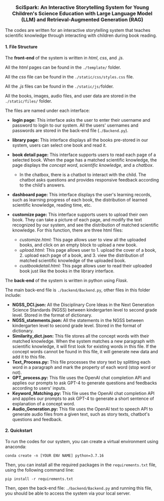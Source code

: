 ### <center>SciSpark: An Interactive Storytelling System for Young Children's Science Education with Large Language Model (LLM) and Retrieval-Augmented Generation (RAG)</center>

The codes are written for an interactive storytelling system that teaches scientific knowledge through interacting with children during book reading.

#### 1. File Structure

The **front-end** of the system is written in *html*, *css*, and *.js*. 

All the *html* pages can be found in the `./template/` folder.

All the *css* file can be found in the `./static/css/styles.css` file.

All the *.js* files can be found in the `./static/js/`folder.

All the books, images, audio files, and user data are stored in the `./static/files/` folder.

The files are named under each interface:

- **login page:** This interface asks the user to enter their username and password to login to our system. All the users' usernames and passwords are stored in the back-end file (`./Backend.py`).

- **library page:** This interface displays all the books pre-stored in our system, users can select one book and read it.

- **book detail page:** This interface supports users to read each page of a selected book. When the page has a matched scientific knowledge, the page displays the *concept word*, *scientific knowledge*, and a *chatbox*.

  - In the chatbox, there is a chatbot to interact with the child. The chatbot asks questions and provides responsive feedback according to the child's answers.

- **dashboard page:** This interface displays the user's learning records, such as learning progress of each book, the distribution of learned scientific knowledge, reading time, etc.

- **customize page:** This interface supports users to upload their own book. They can take a picture of each page, and modify the text recognized by our system, and see the distribution of matched scientific knowledge. For this function, there are three html files:

  - *customize.html:* This page allows user to view all the uploaded books, and click on an empty block to upload a new book.
  - *upload.html:* This page allows user to 1. upload the cover of a book, 2. upload each page of a book, and 3. view the distribution of matched scientific knowledge of the uploaded book.
  - *custbookdetail.html:* This page allows user to read their uploaded book just like the books in the library interface.

  

The **back-end** of the system is written in python using *Flask*.

The main back-end file is `./backend/Backend.py`, other files in this folder include:

- **NGSS_DCI.json:** All the Disciplinary Core Ideas in the Next Generation Science Standards (NGSS) between kindergarten level to second grade level. Stored in the format of dictionary.
- **NGSS_statements.json:** All the statements in the NGSS between kindergarten level to second grade level. Stored in the format of dictionary.
- **Similarity_dict.json:** This file stores all the concept words with their matched knowledge. When the system matches a new paragraph with scientific knowledge, it will first look for existing words in this file. If the concept words cannot be found in this file, it will generate new data and add it to this file.
- **Text_Process.py:** This file processes the story text by splitting each word in a paragraph and mark the property of each word (stop word or not).
- **GPT_process.py:** This file uses the OpenAI chat completion API and applies our prompts to ask GPT-4 to generate questions and feedbacks according to users' inputs.
- **Keyword_Matching.py:** This file uses the OpenAI chat completion API and applies our prompts to ask GPT-4 to generate a short sentence of explanation of a concept word.
- **Audio_Generation.py:** This file uses the OpenAI text to speech API to generate audio files from a given text, such as story texts, chatbot's questions and feedback.



#### 2. Quickstart

To run the codes for our system, you can create a virtual environment using anaconda:

```shell
conda create -n [YOUR ENV NAME] python=3.7.16
```

Then, you can install all the required packages in the `requirements.txt` file, using the following command line:

```shell
pip install -r requirements.txt
```

Then, open the back-end file:  `./backend/Backend.py` and running this file, you should be able to access the system via your local server.

